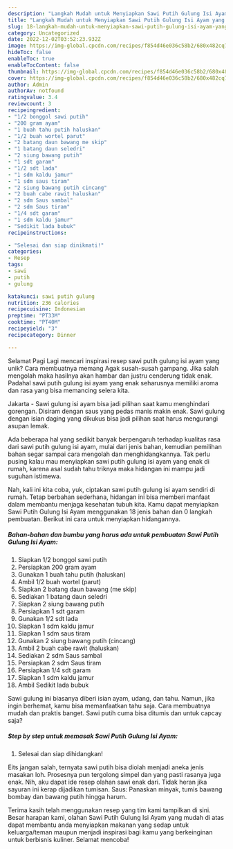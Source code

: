 ```yaml
---
description: "Langkah Mudah untuk Menyiapkan Sawi Putih Gulung Isi Ayam yang Lezat, Mantap"
title: "Langkah Mudah untuk Menyiapkan Sawi Putih Gulung Isi Ayam yang Lezat, Mantap"
slug: 18-langkah-mudah-untuk-menyiapkan-sawi-putih-gulung-isi-ayam-yang-lezat-mantap
category: Uncategorized
date: 2022-12-02T03:52:23.932Z
image: https://img-global.cpcdn.com/recipes/f854d46e036c58b2/680x482cq70/sawi-putih-gulung-isi-ayam-foto-resep-utama.jpg
hideToc: false
enableToc: true
enableTocContent: false
thumbnail: https://img-global.cpcdn.com/recipes/f854d46e036c58b2/680x482cq70/sawi-putih-gulung-isi-ayam-foto-resep-utama.jpg
cover: https://img-global.cpcdn.com/recipes/f854d46e036c58b2/680x482cq70/sawi-putih-gulung-isi-ayam-foto-resep-utama.jpg
author: Admin
authorAv: notfound
ratingvalue: 3.4
reviewcount: 3
recipeingredient:
- "1/2 bonggol sawi putih"
- "200 gram ayam"
- "1 buah tahu putih haluskan"
- "1/2 buah wortel parut"
- "2 batang daun bawang me skip"
- "1 batang daun seledri"
- "2 siung bawang putih"
- "1 sdt garam"
- "1/2 sdt lada"
- "1 sdm kaldu jamur"
- "1 sdm saus tiram"
- "2 siung bawang putih cincang"
- "2 buah cabe rawit haluskan"
- "2 sdm Saus sambal"
- "2 sdm Saus tiram"
- "1/4 sdt garam"
- "1 sdm kaldu jamur"
- "Sedikit lada bubuk"
recipeinstructions:

- "Selesai dan siap dinikmati!"
categories:
- Resep
tags:
- sawi
- putih
- gulung

katakunci: sawi putih gulung 
nutrition: 236 calories
recipecuisine: Indonesian
preptime: "PT33M"
cooktime: "PT40M"
recipeyield: "3"
recipecategory: Dinner

---
```



Selamat Pagi Lagi mencari inspirasi resep sawi putih gulung isi ayam yang unik? Cara membuatnya memang Agak susah-susah gampang. Jika salah mengolah maka hasilnya akan hambar dan justru cenderung tidak enak. Padahal sawi putih gulung isi ayam yang enak seharusnya memiliki aroma dan rasa yang bisa memancing selera kita.


Jakarta - Sawi gulung isi ayam bisa jadi pilihan saat kamu menghindari gorengan. Disiram dengan saus yang pedas manis makin enak. Sawi gulung dengan isian daging yang dikukus bisa jadi pilihan saat harus mengurangi asupan lemak.

Ada beberapa hal yang sedikit banyak berpengaruh terhadap kualitas rasa dari sawi putih gulung isi ayam, mulai dari jenis bahan, kemudian pemilihan bahan segar sampai cara mengolah dan menghidangkannya. Tak perlu pusing kalau mau menyiapkan sawi putih gulung isi ayam yang enak di rumah, karena asal sudah tahu triknya maka hidangan ini mampu jadi suguhan istimewa.


Nah, kali ini kita coba, yuk, ciptakan sawi putih gulung isi ayam sendiri di rumah. Tetap berbahan sederhana, hidangan ini bisa memberi manfaat dalam membantu menjaga kesehatan tubuh kita. Kamu dapat menyiapkan Sawi Putih Gulung Isi Ayam menggunakan 18 jenis bahan dan 0 langkah pembuatan. Berikut ini cara untuk menyiapkan hidangannya.

<!--inarticleads1-->

##### Bahan-bahan dan bumbu yang harus ada untuk pembuatan Sawi Putih Gulung Isi Ayam:

1. Siapkan 1/2 bonggol sawi putih
1. Persiapkan 200 gram ayam
1. Gunakan 1 buah tahu putih (haluskan)
1. Ambil 1/2 buah wortel (parut)
1. Siapkan 2 batang daun bawang (me skip)
1. Sediakan 1 batang daun seledri
1. Siapkan 2 siung bawang putih
1. Persiapkan 1 sdt garam
1. Gunakan 1/2 sdt lada
1. Siapkan 1 sdm kaldu jamur
1. Siapkan 1 sdm saus tiram
1. Gunakan 2 siung bawang putih (cincang)
1. Ambil 2 buah cabe rawit (haluskan)
1. Sediakan 2 sdm Saus sambal
1. Persiapkan 2 sdm Saus tiram
1. Persiapkan 1/4 sdt garam
1. Siapkan 1 sdm kaldu jamur
1. Ambil Sedikit lada bubuk


Sawi gulung ini biasanya diberi isian ayam, udang, dan tahu. Namun, jika ingin berhemat, kamu bisa memanfaatkan tahu saja. Cara membuatnya mudah dan praktis banget. Sawi putih cuma bisa ditumis dan untuk capcay saja? 

<!--inarticleads2-->

##### Step by step untuk memasak Sawi Putih Gulung Isi Ayam:


1. Selesai dan siap dihidangkan!

Eits jangan salah, ternyata sawi putih bisa diolah menjadi aneka jenis masakan loh. Prosesnya pun tergolong simpel dan yang pasti rasanya juga enak. Nih, aku dapat ide resep olahan sawi enak dari. Tidak heran jika sayuran ini kerap dijadikan tumisan. Saus: Panaskan minyak, tumis bawang bombay dan bawang putih hingga harum. 

Terima kasih telah menggunakan resep yang tim kami tampilkan di sini. Besar harapan kami, olahan Sawi Putih Gulung Isi Ayam yang mudah di atas dapat membantu anda menyiapkan makanan yang sedap untuk keluarga/teman maupun menjadi inspirasi bagi kamu yang berkeinginan untuk berbisnis kuliner. Selamat mencoba!
